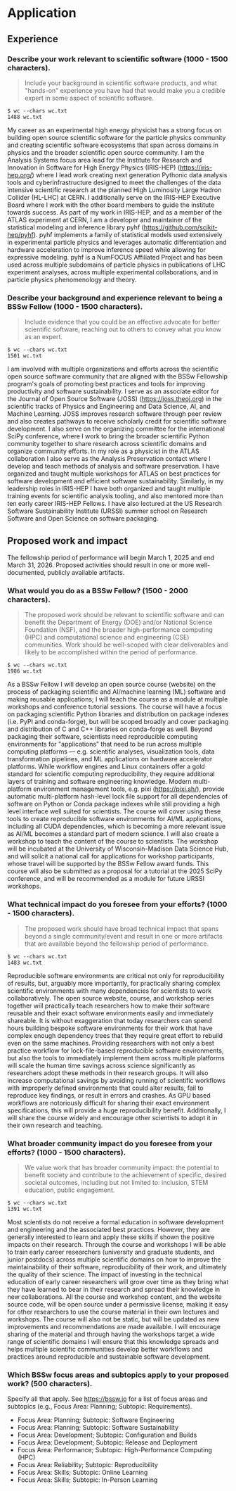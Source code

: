 # Application

## Experience

### Describe your work relevant to scientific software (1000 - 1500 characters).

> Include your background in scientific software products, and what "hands-on" experience you have had that would make you a credible expert in some aspect of scientific software.

```
$ wc --chars wc.txt
1488 wc.txt
```

My career as an experimental high energy physicist has a strong focus on building open source scientific software for the particle physics community and creating scientific software ecosystems that span across domains in physics and the broader scientific open source community.
I am the Analysis Systems focus area lead for the Institute for Research and Innovation in Software for High Energy Physics (IRIS-HEP) (https://iris-hep.org/) where I lead work creating next generation Pythonic data analysis tools and cyberinfrastructure designed to meet the challenges of the data intensive scientific research at the planned High Luminosity Large Hadron Collider (HL-LHC) at CERN.
I additionally serve on the IRIS-HEP Executive Board where I work with the other board members to guide the institute towards success.
As part of my work in IRIS-HEP, and as a member of the ATLAS experiment at CERN, I am a developer and maintainer of the statistical modeling and inference library pyhf (https://github.com/scikit-hep/pyhf).
pyhf implements a family of statistical models used extensively in experimental particle physics and leverages automatic differentiation and hardware acceleration to improve inference speed while allowing for expressive modeling.
pyhf is a NumFOCUS Affiliated Project and has been used across multiple subdomains of particle physics in publications of LHC experiment analyses, across multiple experimental collaborations, and in particle physics phenomenology and theory.

### Describe your background and experience relevant to being a BSSw Fellow (1000 - 1500 characters).

> Include evidence that you could be an effective advocate for better scientific software, reaching out to others to convey what you know as an expert.

```
$ wc --chars wc.txt
1501 wc.txt
```

I am involved with multiple organizations and efforts across the scientific open source software community that are aligned with the BSSw Fellowship program's goals of promoting best practices and tools for improving productivity and software sustainability.
I serve as an associate editor for the Journal of Open Source Software (JOSS) (https://joss.theoj.org) in the scientific tracks of Physics and Engineering and Data Science, AI, and Machine Learning.
JOSS improves research software through peer review and also creates pathways to receive scholarly credit for scientific software development.
I also serve on the organizing committee for the international SciPy conference, where I work to bring the broader scientific Python community together to share research across scientific domains and organize community efforts.
In my role as a physicist in the ATLAS collaboration I also serve as the Analysis Preservation contact where I develop and teach methods of analysis and software preservation.
I have organized and taught multiple workshops for ATLAS on best practices for software development and efficient software sustainability.
Similarly, in my leadership roles in IRIS-HEP I have both organized and taught multiple training events for scientific analysis tooling, and also mentored more than ten early career IRIS-HEP Fellows.
I have also lectured at the US Research Software Sustainability Institute (URSSI) summer school on Research Software and Open Science on software packaging.

## Proposed work and impact

The fellowship period of performance will begin March 1, 2025 and end March 31, 2026. Proposed activities should result in one or more well-documented, publicly available artifacts.

### What would you do as a BSSw Fellow? (1500 - 2000 characters).

> The proposed work should be relevant to scientific software and can benefit the Department of Energy (DOE) and/or National Science Foundation (NSF), and the broader high-performance computing (HPC) and computational science and engineering (CSE) communities.
> Work should be well-scoped with clear deliverables and likely to be accomplished within the period of performance.

```
$ wc --chars wc.txt
1986 wc.txt
```

As a BSSw Fellow I will develop an open source course (website) on the process of packaging scientific and AI/machine learning (ML) software and making reusable applications; I will teach the course as a module at multiple workshops and conference tutorial sessions.
The course will have a focus on packaging scientific Python libraries and distribution on package indexes (i.e. PyPI and conda-forge), but will be scoped broadly and cover packaging and distribution of C and C++ libraries on conda-forge as well.
Beyond packaging their software, scientists need reproducible computing environments for "applications" that need to be run across multiple computing platforms &mdash; e.g. scientific analyses, visualization tools, data transformation pipelines, and ML applications on hardware accelerator platforms.
While workflow engines and Linux containers offer a gold standard for scientific computing reproducibility, they require additional layers of training and software engineering knowledge.
Modern multi-platform environment management tools, e.g. pixi (https://pixi.sh/), provide automatic multi-platform hash-level lock file support for all dependencies of software on Python or Conda package indexes while still providing a high level interface well suited for scientists.
The course will cover using these tools to create reproducible software environments for AI/ML applications, including all CUDA dependencies, which is becoming a more relevant issue as AI/ML becomes a standard part of modern science.
I will also create a workshop to teach the content of the course to scientists.
The workshop will be incubated at the University of Wisconsin-Madison Data Science Hub, and will solicit a national call for applications for workshop participants, whose travel will be supported by the BSSw Fellow award funds.
This course will also be submitted as a proposal for a tutorial at the 2025 SciPy conference, and will be recommended as a module for future URSSI workshops.

### What technical impact do you foresee from your efforts? (1000 - 1500 characters).

> The proposed work should have broad technical impact that spans beyond a single community/event and result in one or more artifacts that are available beyond the fellowship period of performance.

```
$ wc --chars wc.txt
1483 wc.txt
```

Reproducible software environments are critical not only for reproducibility of results, but, arguably more importantly, for practically sharing complex scientific environments with many dependencies for scientists to work collaboratively.
The open source website, course, and workshop series together will practically teach researchers how to make their software reusable and their exact software environments easily and immediately shareable.
It is without exaggeration that today researchers can spend hours building bespoke software environments for their work that have complex enough dependency trees that they require great effort to rebuild even on the same machines.
Providing researchers with not only a best practice workflow for lock-file-based reproducible software environments, but also the tools to immediately implement them across multiple platforms will scale the human time savings across science significantly as researchers adopt these methods in their research groups.
It will also increase computational savings by avoiding running of scientific workflows with improperly defined environments that could alter results, fail to reproduce key findings, or result in errors and crashes.
As GPU based workflows are notoriously difficult for sharing their exact environment specifications, this will provide a huge reproducibility benefit.
Additionally, I will share the course widely and encourage other scientists to adopt it in their own research and teaching.

### What broader community impact do you foresee from your efforts? (1000 - 1500 characters).

> We value work that has broader community impact: the potential to benefit society and contribute to the achievement of specific, desired societal outcomes, including but not limited to: inclusion, STEM education, public engagement.

```
$ wc --chars wc.txt
1391 wc.txt
```

Most scientists do not receive a formal education in software development and engineering and the associated best practices.
However, they are generally interested to learn and apply these skills if shown the positive impacts on their research.
Through the course and workshops I will be able to train early career researchers (university and graduate students, and junior postdocs) across multiple scientific domains on how to improve the maintainability of their software, reproducibility of their work, and ultimately the quality of their science.
The impact of investing in the technical education of early career researchers will grow over time as they bring what they have learned to bear in their research and spread their knowledge in new collaborations.
All the course and workshop content, and the website source code, will be open source under a permissive license, making it easy for other researchers to use the course material in their own lectures and workshops.
The course will also not be static, but will be updated as new improvements and recommendations are made available.
I will encourage sharing of the material and through having the workshops target a wide range of scientific domains I will ensure that this knowledge spreads and helps multiple scientific communities develop better workflows and practices around reproducible and sustainable software development.

### Which BSSw focus areas and subtopics apply to your proposed work? (500 characters).
Specify all that apply.
See https://bssw.io for a list of focus areas and subtopics (e.g., Focus Area: Planning; Subtopic: Requirements).

* Focus Area: Planning; Subtopic: Software Engineering
* Focus Area: Planning; Subtopic: Software Sustainability
* Focus Area: Development; Subtopic: Configuration and Builds
* Focus Area: Development; Subtopic: Release and Deployment
* Focus Area: Performance; Subtopic: High-Performance Computing (HPC)
* Focus Area: Reliability; Subtopic: Reproducibility
* Focus Area: Skills; Subtopic: Online Learning
* Focus Area: Skills; Subtopic: In-Person Learning
